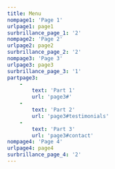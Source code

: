 ```yaml
---
title: Menu
nompage1: 'Page 1'
urlpage1: page1
surbrillance_page_1: '2'
nompage2: 'Page 2'
urlpage2: page2
surbrillance_page_2: '2'
nompage3: 'Page 3'
urlpage3: page3
surbrillance_page_3: '1'
partpage3:
    -
        text: 'Part 1'
        url: 'page3#'
    -
        text: 'Part 2'
        url: 'page3#testimonials'
    -
        text: 'Part 3'
        url: 'page3#contact'
nompage4: 'Page 4'
urlpage4: page4
surbrillance_page_4: '2'
---
```


